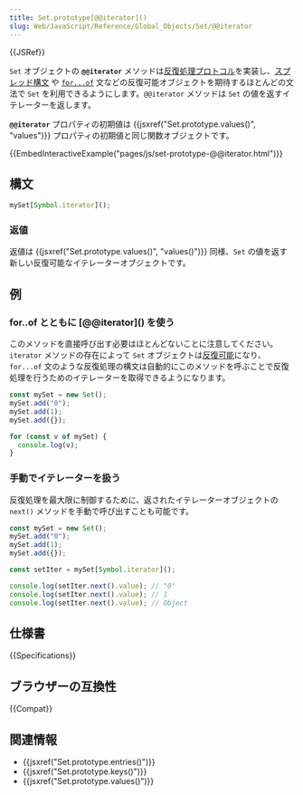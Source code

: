 ```yaml
---
title: Set.prototype[@@iterator]()
slug: Web/JavaScript/Reference/Global_Objects/Set/@@iterator
---
```


{{JSRef}}

`Set` オブジェクトの **`@@iterator`** メソッドは[反復処理プロトコル](/ja/docs/Web/JavaScript/Reference/Iteration_protocols)を実装し、[スプレッド構文](/ja/docs/Web/JavaScript/Reference/Operators/Spread_syntax) や [`for...of`](/ja/docs/Web/JavaScript/Reference/Statements/for...of) 文などの反復可能オブジェクトを期待するほとんどの文法で `Set` を利用できるようにします。`@@iterator` メソッドは `Set` の値を返すイテレーターを返します。

**`@@iterator`** プロパティの初期値は {{jsxref("Set.prototype.values()", "values")}} プロパティの初期値と同じ関数オブジェクトです。

{{EmbedInteractiveExample("pages/js/set-prototype-@@iterator.html")}}

## 構文

```js
mySet[Symbol.iterator]();
```

### 返値

返値は {{jsxref("Set.prototype.values()", "values()")}} 同様、`Set` の値を返す新しい反復可能なイテレーターオブジェクトです。

## 例

### for..of とともに \[@@iterator]\() を使う

このメソッドを直接呼び出す必要はほとんどないことに注意してください。`iterator` メソッドの存在によって `Set` オブジェクトは[反復可能](/ja/docs/Web/JavaScript/Reference/Iteration_protocols#the_iterable_protocol)になり、`for...of` 文のような反復処理の構文は自動的にこのメソッドを呼ぶことで反復処理を行うためのイテレーターを取得できるようになります。

```js
const mySet = new Set();
mySet.add("0");
mySet.add(1);
mySet.add({});

for (const v of mySet) {
  console.log(v);
}
```

### 手動でイテレーターを扱う

反復処理を最大限に制御するために、返されたイテレーターオブジェクトの `next()` メソッドを手動で呼び出すことも可能です。

```js
const mySet = new Set();
mySet.add("0");
mySet.add(1);
mySet.add({});

const setIter = mySet[Symbol.iterator]();

console.log(setIter.next().value); // "0"
console.log(setIter.next().value); // 1
console.log(setIter.next().value); // Object
```

## 仕様書

{{Specifications}}

## ブラウザーの互換性

{{Compat}}

## 関連情報

- {{jsxref("Set.prototype.entries()")}}
- {{jsxref("Set.prototype.keys()")}}
- {{jsxref("Set.prototype.values()")}}
